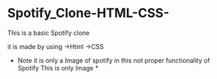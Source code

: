 # Spotify_Clone-HTML-CSS-

This is a basic Spotify clone 

it is made by using 
  ->Html
  ->CSS
  
  * Note it is only a Image of spotify in this not proper functionality of Spotify This is only Image *
  
